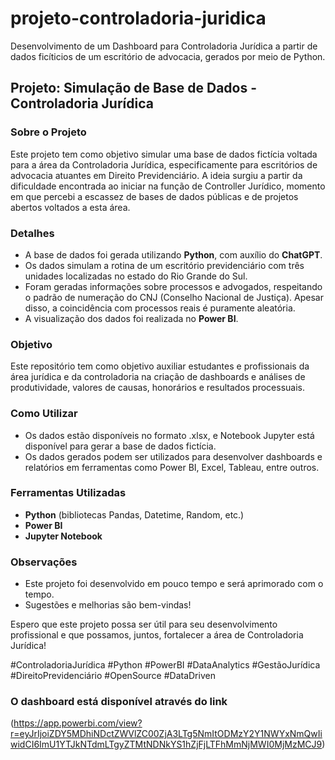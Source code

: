 # projeto-controladoria-juridica
 Desenvolvimento de um Dashboard para Controladoria Jurídica a partir de dados ficíticios de um escritório de advocacia, gerados por meio de Python.

## Projeto: Simulação de Base de Dados - Controladoria Jurídica

### Sobre o Projeto
Este projeto tem como objetivo simular uma base de dados fictícia voltada para a área da Controladoria Jurídica, especificamente para escritórios de advocacia atuantes em Direito Previdenciário. A ideia surgiu a partir da dificuldade encontrada ao iniciar na função de Controller Jurídico, momento em que percebi a escassez de bases de dados públicas e de projetos abertos voltados a esta área.

### Detalhes
- A base de dados foi gerada utilizando **Python**, com auxílio do **ChatGPT**.
- Os dados simulam a rotina de um escritório previdenciário com três unidades localizadas no estado do Rio Grande do Sul.
- Foram geradas informações sobre processos e advogados, respeitando o padrão de numeração do CNJ (Conselho Nacional de Justiça). Apesar disso, a coincidência com processos reais é puramente aleatória.
- A visualização dos dados foi realizada no **Power BI**.

### Objetivo
Este repositório tem como objetivo auxiliar estudantes e profissionais da área jurídica e da controladoria na criação de dashboards e análises de produtividade, valores de causas, honorários e resultados processuais.

### Como Utilizar
- Os dados estão disponíveis no formato .xlsx, e Notebook Jupyter está disponível para gerar a base de dados fictícia.
- Os dados gerados podem ser utilizados para desenvolver dashboards e relatórios em ferramentas como Power BI, Excel, Tableau, entre outros.

### Ferramentas Utilizadas
- **Python** (bibliotecas Pandas, Datetime, Random, etc.)
- **Power BI**
- **Jupyter Notebook**

### Observações
- Este projeto foi desenvolvido em pouco tempo e será aprimorado com o tempo.
- Sugestões e melhorias são bem-vindas!


Espero que este projeto possa ser útil para seu desenvolvimento profissional e que possamos, juntos, fortalecer a área de Controladoria Jurídica!

#ControladoriaJurídica #Python #PowerBI #DataAnalytics #GestãoJurídica #DireitoPrevidenciário #OpenSource #DataDriven


### O dashboard está disponível através do link
(https://app.powerbi.com/view?r=eyJrIjoiZDY5MDhiNDctZWVlZC00ZjA3LTg5NmItODMzY2Y1NWYxNmQwIiwidCI6ImU1YTJkNTdmLTgyZTMtNDNkYS1hZjFjLTFhMmNjMWI0MjMzMCJ9)
